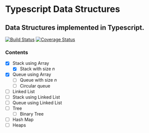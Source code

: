 # Typescript Data Structures

## Data Structures implemented in Typescript.

[![Build Status](https://travis-ci.com/digi0ps/typescript-data-structures.svg?branch=master)](https://travis-ci.com/digi0ps/typescript-data-structures)
[![Coverage Status](https://coveralls.io/repos/github/digi0ps/typescript-data-structures/badge.svg?branch=master)](https://coveralls.io/github/digi0ps/typescript-data-structures?branch=master)

### Contents

- [x] Stack using Array
  - [x] Stack with size _n_
- [x] Queue using Array
  - [ ] Queue with size _n_
  - [ ] Circular queue
- [ ] Linked List
- [ ] Stack using Linked List
- [ ] Queue using Linked List
- [ ] Tree
  - [ ] Binary Tree
- [ ] Hash Map
- [ ] Heaps
